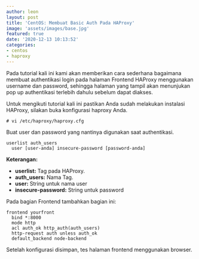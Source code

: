 ```yaml
---
author: leon
layout: post
title: 'CentOS: Membuat Basic Auth Pada HAProxy'
image: 'assets/images/base.jpg'
featured: true
date: '2020-12-13 10:13:52'
categories:
- centos
- haproxy
---
```


Pada tutorial kali ini kami akan memberikan cara sederhana bagaimana membuat authentikasi login pada halaman Frontend HAProxy menggunakan username dan password, sehingga halaman yang tampil akan menunjukan pop up authentikasi terlebih dahulu sebelum dapat diakses.

<!--kg-card-begin: html--><script async src="https://pagead2.googlesyndication.com/pagead/js/adsbygoogle.js"></script><ins class="adsbygoogle" style="display:block; text-align:center;" data-ad-layout="in-article" data-ad-format="fluid" data-ad-client="ca-pub-1515372853161377" data-ad-slot="1986938311"></ins><script>
     (adsbygoogle = window.adsbygoogle || []).push({});
</script><!--kg-card-end: html-->

Untuk mengikuti tutorial kali ini pastikan Anda sudah melakukan instalasi HAProxy, silakan buka konfigurasi haproxy Anda.

<!--kg-card-begin: markdown-->

    # vi /etc/haproxy/haproxy.cfg

<!--kg-card-end: markdown-->

Buat user dan password yang nantinya digunakan saat authentikasi.

<!--kg-card-begin: markdown-->

    userlist auth_users
      user [user-anda] insecure-password [password-anda]

<!--kg-card-end: markdown-->

**Keterangan:**

- **userlist:** Tag pada HAProxy.
- **auth\_users:** Nama Tag.
- **user:** String untuk nama user
- **insecure-password:** String untuk password

Pada bagian Frontend tambahkan bagian ini:

<!--kg-card-begin: markdown-->

    frontend yourfront
      bind *:8000
      mode http
      acl auth_ok http_auth(auth_users)
      http-request auth unless auth_ok
      default_backend node-backend

<!--kg-card-end: markdown-->

Setelah konfigurasi disimpan, tes halaman frontend menggunakan browser.

<figure class="kg-card kg-image-card"><img src="/content/images/2020/12/image-11.png" class="kg-image" alt srcset="/content/images/size/w600/2020/12/image-11.png 600w, /content/images/size/w1000/2020/12/image-11.png 1000w, /content/images/2020/12/image-11.png 1355w" sizes="(min-width: 720px) 720px"></figure>